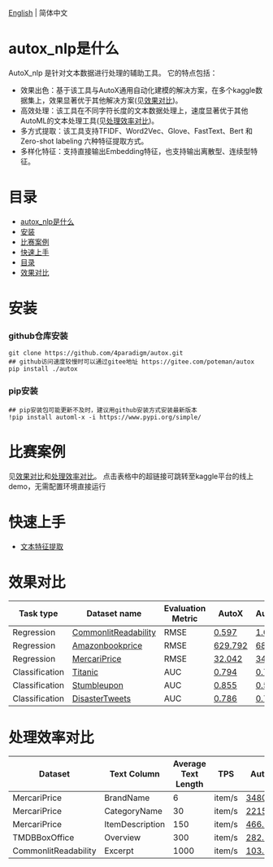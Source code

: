 [English](./README_EN.md) | 简体中文

# autox_nlp是什么
AutoX_nlp 是针对文本数据进行处理的辅助工具。
它的特点包括：
- 效果出色：基于该工具与AutoX通用自动化建模的解决方案，在多个kaggle数据集上，效果显著优于其他解决方案(见[效果对比](#效果对比))。
- 高效处理：该工具在不同字符长度的文本数据处理上，速度显著优于其他AutoML的文本处理工具(见[处理效率对比](#处理效率对比))。
- 多方式提取：该工具支持TFIDF、Word2Vec、Glove、FastText、Bert 和 Zero-shot labeling 六种特征提取方式。
- 多样化特征：支持直接输出Embedding特征，也支持输出离散型、连续型特征。

# 目录
<!-- TOC -->

- [autox_nlp是什么](#autox_nlp是什么)
- [安装](#安装)
- [比赛案例](#比赛案例)
- [快速上手](#快速上手)
- [目录](#目录)
- [效果对比](#效果对比)

<!-- /TOC -->
# 安装

### github仓库安装
```
git clone https://github.com/4paradigm/autox.git
## github访问速度较慢时可以通过gitee地址 https://gitee.com/poteman/autox
pip install ./autox
```

### pip安装
```
## pip安装包可能更新不及时，建议用github安装方式安装最新版本
!pip install automl-x -i https://www.pypi.org/simple/
```
# 比赛案例
见[效果对比](#效果对比)和[处理效率对比](#处理效率对比)。
点击表格中的超链接可跳转至kaggle平台的线上demo，无需配置环境直接运行

# 快速上手
- [文本特征提取](feature_engineer/README.md)


# 效果对比
| Task type      | Dataset name                                                                             | Evaluation Metric | AutoX                                                                       | AutoGluon                                                                     | H2o                                                                           |
|----------------|------------------------------------------------------------------------------------------|-------------------|-----------------------------------------------------------------------------|-------------------------------------------------------------------------------|-------------------------------------------------------------------------------|
| Regression     | [CommonlitReadability](https://www.kaggle.com/hengwdai/commonlit-readability-data-split) | RMSE              | [0.597](https://www.kaggle.com/code/hengwdai/commonlit-readability-auto3ml) | [1.022](https://www.kaggle.com/code/hengwdai/commonlit-readability-autogluon) | [1.023](https://www.kaggle.com/code/hengwdai/commonlit-readability-h2o)       |
| Regression     | [Amazonbookprice](https://www.kaggle.com/hengwdai/amazon-book-price-data-split)          | RMSE              | [629.792](https://www.kaggle.com/code/hengwdai/amazon-book-price-auto3ml)   | [687.870](https://www.kaggle.com/hengwdai/amazon-book-price-autogluon)        | [642.167](https://www.kaggle.com/code/hengwdai/amazon-book-price-h2o/)        |
| Regression     | [MercariPrice](https://www.kaggle.com/hengwdai/mercariprice-data-split)                  | RMSE              | [32.042](https://www.kaggle.com/code/hengwdai/mercariprice-auto3ml)         | [34.500](https://www.kaggle.com/code/hengwdai/mercariprice-autogluon)         | [43.960](https://www.kaggle.com/code/hengwdai/mercariprice-h2o)               |
| Classification | [Titanic](https://www.kaggle.com/competitions/titanic/data)                              | AUC               | [0.794](https://www.kaggle.com/code/hengwdai/autox-titanic)                 | [0.780](https://www.kaggle.com/code/sishihara/autogluon-tabular-for-titanic)  | [0.768](https://www.kaggle.com/code/hengwdai/titanic-solution-with-basic-h2o) |
| Classification | [Stumbleupon](https://www.kaggle.com/hengwdai/stumbleupon-data-split)                    | AUC               | [0.855](https://www.kaggle.com/code/hengwdai/stumbleupon-auto3ml)           | [0.503](https://www.kaggle.com/code/hengwdai/stumbleupon-autogluon)           | [0.707](https://www.kaggle.com/code/hengwdai/stumbleupon-h2o)                 |
| Classification | [DisasterTweets](https://www.kaggle.com/competitions/nlp-getting-started/data)           | AUC               | [0.786](https://www.kaggle.com/code/hengwdai/tweeter-autox)                 | [0.746](https://www.kaggle.com/hengwdai/tweeter-autogluon)                    | [0.721](https://www.kaggle.com/code/hengwdai/tweeter-h2o)                     |

# 处理效率对比

| Dataset              | Text Column     | Average Text Length | TPS    | AutoX                                                                               | AutoGluon                                                                               | H2O                                                                                    |
|----------------------|-----------------|---------------------|--------|-------------------------------------------------------------------------------------|-----------------------------------------------------------------------------------------|----------------------------------------------------------------------------------------|
| MercariPrice         | BrandName       | 6                   | item/s | [3480.66](https://www.kaggle.com/hengwdai/mercariprice-6-efficiency-auto3ml)        | [127.15](https://www.kaggle.com/hengwdai/mercariprice-6-efficiency-autogluon)           | [979.18](https://www.kaggle.com/hengwdai/mercariprice-6-efficiency-h2o)                |
| MercariPrice         | CategoryName    | 30                  | item/s | [2215.40](https://www.kaggle.com/hengwdai/mercariprice-30-efficiency-auto3ml)       | [118.92](https://www.kaggle.com/hengwdai/mercariprice-30-efficiency-autogluon)          | [656.80](https://www.kaggle.com/code/hengwdai/mercariprice-30-efficiency-h2o)          |
| MercariPrice         | ItemDescription | 150                 | item/s | [466.73](https://www.kaggle.com/hengwdai/mercariprice-150-efficiency-auto3ml)       | [65.46](https://www.kaggle.com/hengwdai/mercariprice-150-efficiency-autogluon)          | [183.14](https://www.kaggle.com/hengwdai/mercariprice-150-efficiency-h2o)              |
| TMDBBoxOffice        | Overview        | 300                 | item/s | [282.73](https://www.kaggle.com/code/hengwdai/tmdbboxoffice-300-efficiency-auto3ml) | [20.74](https://www.kaggle.com/code/hengwdai/tmdbboxoffice-300-efficiency-autogluon)    | [79.18](https://www.kaggle.com/hengwdai/tmdbboxoffice-300-efficiency-h2o)              |
| CommonlitReadability | Excerpt         | 1000                | item/s | [103.99](https://www.kaggle.com/hengwdai/commonlitreadability-1000-efficiency)      | [12.39](https://www.kaggle.com/hengwdai/commonlitreadability-1000-efficiency-autogluon) | [30.30](https://www.kaggle.com/code/hengwdai/commonlitreadability-1000-efficiency-h2o) |
